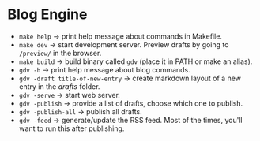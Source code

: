 # Blog Engine

- `make help` -> print help message about commands in Makefile.
- `make dev` -> start development server. Preview drafts by going to `/preview/` in the browser.
- `make build` -> build binary called `gdv` (place it in PATH or make an alias).
- `gdv -h` -> print help message about blog commands.
- `gdv -draft title-of-new-entry` -> create markdown layout of a new entry in the _drafts_ folder.
- `gdv -serve` -> start web server.
- `gdv -publish` -> provide a list of drafts, choose which one to publish.
- `gdv -publish-all` -> publish all drafts.
- `gdv -feed` -> generate/update the RSS feed. Most of the times, you'll want to run this after publishing.
